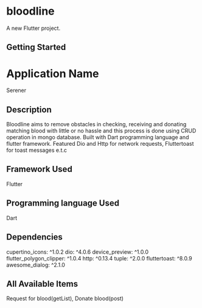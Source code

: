# bloodline

A new Flutter project.

## Getting Started

# Application Name
Serener

## Description
Bloodline aims to remove obstacles in checking, receiving and donating matching blood with little or no hassle and this process is done using CRUD operation in mongo database. Built with Dart programming language and flutter framework. Featured Dio and Http for network requests, Fluttertoast for toast messages e.t.c 

## Framework Used
Flutter

## Programming language Used
Dart

## Dependencies

 cupertino_icons: ^1.0.2
  dio: ^4.0.6
  device_preview: ^1.0.0
  flutter_polygon_clipper: ^1.0.4
  http: ^0.13.4
  tuple: ^2.0.0
  fluttertoast: ^8.0.9
  awesome_dialog: ^2.1.0

## All Available Items
Request for blood(getList), Donate blood(post)
